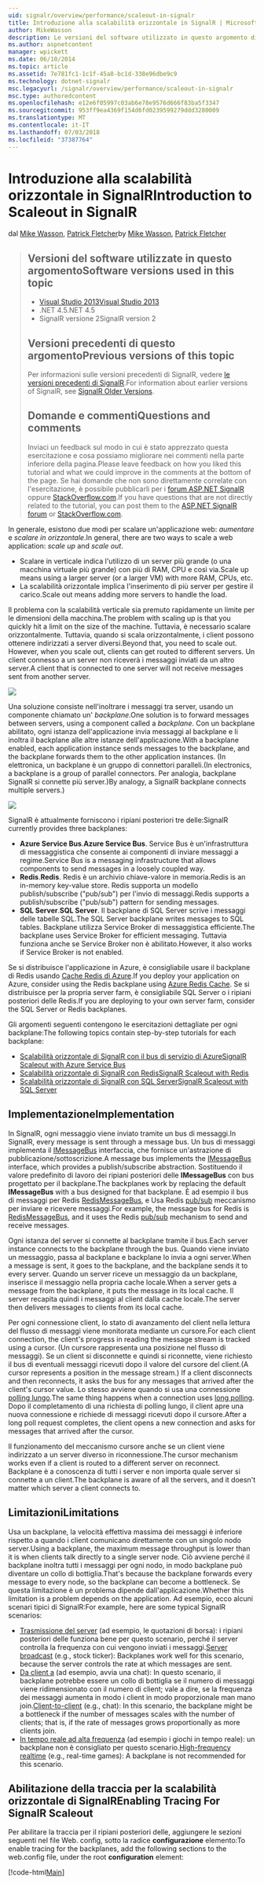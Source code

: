 ```yaml
---
uid: signalr/overview/performance/scaleout-in-signalr
title: Introduzione alla scalabilità orizzontale in SignalR | Microsoft Docs
author: MikeWasson
description: Le versioni del software utilizzato in questo argomento di Visual Studio 2013 .NET 4.5 SignalR le versioni precedenti la versione 2 di questo argomento per informazioni sulle versioni precedenti di...
ms.author: aspnetcontent
manager: wpickett
ms.date: 06/10/2014
ms.topic: article
ms.assetid: 7e781fc1-1c1f-45a8-bc1d-338e96dbe9c9
ms.technology: dotnet-signalr
msc.legacyurl: /signalr/overview/performance/scaleout-in-signalr
msc.type: authoredcontent
ms.openlocfilehash: e12e6f05997c03ab6e78e9576d666f83ba5f3347
ms.sourcegitcommit: 953ff9ea4369f154d6fd0239599279ddd3280009
ms.translationtype: MT
ms.contentlocale: it-IT
ms.lasthandoff: 07/03/2018
ms.locfileid: "37387764"
---
```

<a name="introduction-to-scaleout-in-signalr"></a><span data-ttu-id="61865-103">Introduzione alla scalabilità orizzontale in SignalR</span><span class="sxs-lookup"><span data-stu-id="61865-103">Introduction to Scaleout in SignalR</span></span>
====================
<span data-ttu-id="61865-104">dal [Mike Wasson](https://github.com/MikeWasson), [Patrick Fletcher](https://github.com/pfletcher)</span><span class="sxs-lookup"><span data-stu-id="61865-104">by [Mike Wasson](https://github.com/MikeWasson), [Patrick Fletcher](https://github.com/pfletcher)</span></span>

> ## <a name="software-versions-used-in-this-topic"></a><span data-ttu-id="61865-105">Versioni del software utilizzate in questo argomento</span><span class="sxs-lookup"><span data-stu-id="61865-105">Software versions used in this topic</span></span>
> 
> 
> - [<span data-ttu-id="61865-106">Visual Studio 2013</span><span class="sxs-lookup"><span data-stu-id="61865-106">Visual Studio 2013</span></span>](https://www.microsoft.com/visualstudio/eng/2013-downloads)
> - <span data-ttu-id="61865-107">.NET 4.5</span><span class="sxs-lookup"><span data-stu-id="61865-107">.NET 4.5</span></span>
> - <span data-ttu-id="61865-108">SignalR versione 2</span><span class="sxs-lookup"><span data-stu-id="61865-108">SignalR version 2</span></span>
>   
> 
> 
> ## <a name="previous-versions-of-this-topic"></a><span data-ttu-id="61865-109">Versioni precedenti di questo argomento</span><span class="sxs-lookup"><span data-stu-id="61865-109">Previous versions of this topic</span></span>
> 
> <span data-ttu-id="61865-110">Per informazioni sulle versioni precedenti di SignalR, vedere [le versioni precedenti di SignalR](../older-versions/index.md).</span><span class="sxs-lookup"><span data-stu-id="61865-110">For information about earlier versions of SignalR, see [SignalR Older Versions](../older-versions/index.md).</span></span>
> 
> ## <a name="questions-and-comments"></a><span data-ttu-id="61865-111">Domande e commenti</span><span class="sxs-lookup"><span data-stu-id="61865-111">Questions and comments</span></span>
> 
> <span data-ttu-id="61865-112">Inviaci un feedback sul modo in cui è stato apprezzato questa esercitazione e cosa possiamo migliorare nei commenti nella parte inferiore della pagina.</span><span class="sxs-lookup"><span data-stu-id="61865-112">Please leave feedback on how you liked this tutorial and what we could improve in the comments at the bottom of the page.</span></span> <span data-ttu-id="61865-113">Se hai domande che non sono direttamente correlate con l'esercitazione, è possibile pubblicarli per i [forum ASP.NET SignalR](https://forums.asp.net/1254.aspx/1?ASP+NET+SignalR) oppure [StackOverflow.com](http://stackoverflow.com/).</span><span class="sxs-lookup"><span data-stu-id="61865-113">If you have questions that are not directly related to the tutorial, you can post them to the [ASP.NET SignalR forum](https://forums.asp.net/1254.aspx/1?ASP+NET+SignalR) or [StackOverflow.com](http://stackoverflow.com/).</span></span>


<span data-ttu-id="61865-114">In generale, esistono due modi per scalare un'applicazione web: *aumentare* e *scalare in orizzontale*.</span><span class="sxs-lookup"><span data-stu-id="61865-114">In general, there are two ways to scale a web application: *scale up* and *scale out*.</span></span>

- <span data-ttu-id="61865-115">Scalare in verticale indica l'utilizzo di un server più grande (o una macchina virtuale più grande) con più di RAM, CPU e così via.</span><span class="sxs-lookup"><span data-stu-id="61865-115">Scale up means using a larger server (or a larger VM) with more RAM, CPUs, etc.</span></span>
- <span data-ttu-id="61865-116">La scalabilità orizzontale implica l'inserimento di più server per gestire il carico.</span><span class="sxs-lookup"><span data-stu-id="61865-116">Scale out means adding more servers to handle the load.</span></span>

<span data-ttu-id="61865-117">Il problema con la scalabilità verticale sia premuto rapidamente un limite per le dimensioni della macchina.</span><span class="sxs-lookup"><span data-stu-id="61865-117">The problem with scaling up is that you quickly hit a limit on the size of the machine.</span></span> <span data-ttu-id="61865-118">Tuttavia, è necessario scalare orizzontalmente. Tuttavia, quando si scala orizzontalmente, i client possono ottenere indirizzati a server diversi.</span><span class="sxs-lookup"><span data-stu-id="61865-118">Beyond that, you need to scale out. However, when you scale out, clients can get routed to different servers.</span></span> <span data-ttu-id="61865-119">Un client connesso a un server non riceverà i messaggi inviati da un altro server.</span><span class="sxs-lookup"><span data-stu-id="61865-119">A client that is connected to one server will not receive messages sent from another server.</span></span>

![](scaleout-in-signalr/_static/image1.png)

<span data-ttu-id="61865-120">Una soluzione consiste nell'inoltrare i messaggi tra server, usando un componente chiamato un' *backplane*.</span><span class="sxs-lookup"><span data-stu-id="61865-120">One solution is to forward messages between servers, using a component called a *backplane*.</span></span> <span data-ttu-id="61865-121">Con un backplane abilitato, ogni istanza dell'applicazione invia messaggi al backplane e li inoltra il backplane alle altre istanze dell'applicazione.</span><span class="sxs-lookup"><span data-stu-id="61865-121">With a backplane enabled, each application instance sends messages to the backplane, and the backplane forwards them to the other application instances.</span></span> <span data-ttu-id="61865-122">(In elettronica, un backplane è un gruppo di connettori paralleli.</span><span class="sxs-lookup"><span data-stu-id="61865-122">(In electronics, a backplane is a group of parallel connectors.</span></span> <span data-ttu-id="61865-123">Per analogia, backplane SignalR si connette più server.)</span><span class="sxs-lookup"><span data-stu-id="61865-123">By analogy, a SignalR backplane connects multiple servers.)</span></span>

![](scaleout-in-signalr/_static/image2.png)

<span data-ttu-id="61865-124">SignalR è attualmente forniscono i ripiani posteriori tre delle:</span><span class="sxs-lookup"><span data-stu-id="61865-124">SignalR currently provides three backplanes:</span></span>

- <span data-ttu-id="61865-125">**Azure Service Bus**.</span><span class="sxs-lookup"><span data-stu-id="61865-125">**Azure Service Bus**.</span></span> <span data-ttu-id="61865-126">Service Bus è un'infrastruttura di messaggistica che consente ai componenti di inviare messaggi a regime.</span><span class="sxs-lookup"><span data-stu-id="61865-126">Service Bus is a messaging infrastructure that allows components to send messages in a loosely coupled way.</span></span>
- <span data-ttu-id="61865-127">**Redis**.</span><span class="sxs-lookup"><span data-stu-id="61865-127">**Redis**.</span></span> <span data-ttu-id="61865-128">Redis è un archivio chiave-valore in memoria.</span><span class="sxs-lookup"><span data-stu-id="61865-128">Redis is an in-memory key-value store.</span></span> <span data-ttu-id="61865-129">Redis supporta un modello publish/subscribe ("pub/sub") per l'invio di messaggi.</span><span class="sxs-lookup"><span data-stu-id="61865-129">Redis supports a publish/subscribe ("pub/sub") pattern for sending messages.</span></span>
- <span data-ttu-id="61865-130">**SQL Server**.</span><span class="sxs-lookup"><span data-stu-id="61865-130">**SQL Server**.</span></span> <span data-ttu-id="61865-131">Il backplane di SQL Server scrive i messaggi delle tabelle SQL.</span><span class="sxs-lookup"><span data-stu-id="61865-131">The SQL Server backplane writes messages to SQL tables.</span></span> <span data-ttu-id="61865-132">Backplane utilizza Service Broker di messaggistica efficiente.</span><span class="sxs-lookup"><span data-stu-id="61865-132">The backplane uses Service Broker for efficient messaging.</span></span> <span data-ttu-id="61865-133">Tuttavia funziona anche se Service Broker non è abilitato.</span><span class="sxs-lookup"><span data-stu-id="61865-133">However, it also works if Service Broker is not enabled.</span></span>

<span data-ttu-id="61865-134">Se si distribuisce l'applicazione in Azure, è consigliabile usare il backplane di Redis usando [Cache Redis di Azure](https://azure.microsoft.com/services/cache/).</span><span class="sxs-lookup"><span data-stu-id="61865-134">If you deploy your application on Azure, consider using the Redis backplane using [Azure Redis Cache](https://azure.microsoft.com/services/cache/).</span></span> <span data-ttu-id="61865-135">Se si distribuisce per la propria server farm, è consigliabile SQL Server o i ripiani posteriori delle Redis.</span><span class="sxs-lookup"><span data-stu-id="61865-135">If you are deploying to your own server farm, consider the SQL Server or Redis backplanes.</span></span>

<span data-ttu-id="61865-136">Gli argomenti seguenti contengono le esercitazioni dettagliate per ogni backplane:</span><span class="sxs-lookup"><span data-stu-id="61865-136">The following topics contain step-by-step tutorials for each backplane:</span></span>

- [<span data-ttu-id="61865-137">Scalabilità orizzontale di SignalR con il bus di servizio di Azure</span><span class="sxs-lookup"><span data-stu-id="61865-137">SignalR Scaleout with Azure Service Bus</span></span>](scaleout-with-windows-azure-service-bus.md)
- [<span data-ttu-id="61865-138">Scalabilità orizzontale di SignalR con Redis</span><span class="sxs-lookup"><span data-stu-id="61865-138">SignalR Scaleout with Redis</span></span>](scaleout-with-redis.md)
- [<span data-ttu-id="61865-139">Scalabilità orizzontale di SignalR con SQL Server</span><span class="sxs-lookup"><span data-stu-id="61865-139">SignalR Scaleout with SQL Server</span></span>](scaleout-with-sql-server.md)

## <a name="implementation"></a><span data-ttu-id="61865-140">Implementazione</span><span class="sxs-lookup"><span data-stu-id="61865-140">Implementation</span></span>

<span data-ttu-id="61865-141">In SignalR, ogni messaggio viene inviato tramite un bus di messaggi.</span><span class="sxs-lookup"><span data-stu-id="61865-141">In SignalR, every message is sent through a message bus.</span></span> <span data-ttu-id="61865-142">Un bus di messaggi implementa il [IMessageBus](https://msdn.microsoft.com/library/microsoft.aspnet.signalr.messaging.imessagebus(v=vs.100).aspx) interfaccia, che fornisce un'astrazione di pubblicazione/sottoscrizione.</span><span class="sxs-lookup"><span data-stu-id="61865-142">A message bus implements the [IMessageBus](https://msdn.microsoft.com/library/microsoft.aspnet.signalr.messaging.imessagebus(v=vs.100).aspx) interface, which provides a publish/subscribe abstraction.</span></span> <span data-ttu-id="61865-143">Sostituendo il valore predefinito di lavoro dei ripiani posteriori delle **IMessageBus** con bus progettato per il backplane.</span><span class="sxs-lookup"><span data-stu-id="61865-143">The backplanes work by replacing the default **IMessageBus** with a bus designed for that backplane.</span></span> <span data-ttu-id="61865-144">È ad esempio il bus di messaggi per Redis [RedisMessageBus](https://msdn.microsoft.com/library/microsoft.aspnet.signalr.redis.redismessagebus(v=vs.100).aspx), e Usa Redis [pub/sub](http://redis.io/topics/pubsub) meccanismo per inviare e ricevere messaggi.</span><span class="sxs-lookup"><span data-stu-id="61865-144">For example, the message bus for Redis is [RedisMessageBus](https://msdn.microsoft.com/library/microsoft.aspnet.signalr.redis.redismessagebus(v=vs.100).aspx), and it uses the Redis [pub/sub](http://redis.io/topics/pubsub) mechanism to send and receive messages.</span></span>

<span data-ttu-id="61865-145">Ogni istanza del server si connette al backplane tramite il bus.</span><span class="sxs-lookup"><span data-stu-id="61865-145">Each server instance connects to the backplane through the bus.</span></span> <span data-ttu-id="61865-146">Quando viene inviato un messaggio, passa al backplane e backplane lo invia a ogni server.</span><span class="sxs-lookup"><span data-stu-id="61865-146">When a message is sent, it goes to the backplane, and the backplane sends it to every server.</span></span> <span data-ttu-id="61865-147">Quando un server riceve un messaggio da un backplane, inserisce il messaggio nella propria cache locale.</span><span class="sxs-lookup"><span data-stu-id="61865-147">When a server gets a message from the backplane, it puts the message in its local cache.</span></span> <span data-ttu-id="61865-148">Il server recapita quindi i messaggi al client dalla cache locale.</span><span class="sxs-lookup"><span data-stu-id="61865-148">The server then delivers messages to clients from its local cache.</span></span>

<span data-ttu-id="61865-149">Per ogni connessione client, lo stato di avanzamento del client nella lettura del flusso di messaggi viene monitorata mediante un cursore.</span><span class="sxs-lookup"><span data-stu-id="61865-149">For each client connection, the client's progress in reading the message stream is tracked using a cursor.</span></span> <span data-ttu-id="61865-150">(Un cursore rappresenta una posizione nel flusso di messaggi). Se un client si disconnette e quindi si riconnette, viene richiesto il bus di eventuali messaggi ricevuti dopo il valore del cursore del client.</span><span class="sxs-lookup"><span data-stu-id="61865-150">(A cursor represents a position in the message stream.) If a client disconnects and then reconnects, it asks the bus for any messages that arrived after the client's cursor value.</span></span> <span data-ttu-id="61865-151">Lo stesso avviene quando si usa una connessione [polling lungo](../getting-started/introduction-to-signalr.md#transports).</span><span class="sxs-lookup"><span data-stu-id="61865-151">The same thing happens when a connection uses [long polling](../getting-started/introduction-to-signalr.md#transports).</span></span> <span data-ttu-id="61865-152">Dopo il completamento di una richiesta di polling lungo, il client apre una nuova connessione e richiede di messaggi ricevuti dopo il cursore.</span><span class="sxs-lookup"><span data-stu-id="61865-152">After a long poll request completes, the client opens a new connection and asks for messages that arrived after the cursor.</span></span>

<span data-ttu-id="61865-153">Il funzionamento del meccanismo cursore anche se un client viene indirizzato a un server diverso in riconnessione.</span><span class="sxs-lookup"><span data-stu-id="61865-153">The cursor mechanism works even if a client is routed to a different server on reconnect.</span></span> <span data-ttu-id="61865-154">Backplane è a conoscenza di tutti i server e non importa quale server si connette a un client.</span><span class="sxs-lookup"><span data-stu-id="61865-154">The backplane is aware of all the servers, and it doesn't matter which server a client connects to.</span></span>

## <a name="limitations"></a><span data-ttu-id="61865-155">Limitazioni</span><span class="sxs-lookup"><span data-stu-id="61865-155">Limitations</span></span>

<span data-ttu-id="61865-156">Usa un backplane, la velocità effettiva massima dei messaggi è inferiore rispetto a quando i client comunicano direttamente con un singolo nodo server.</span><span class="sxs-lookup"><span data-stu-id="61865-156">Using a backplane, the maximum message throughput is lower than it is when clients talk directly to a single server node.</span></span> <span data-ttu-id="61865-157">Ciò avviene perché il backplane inoltra tutti i messaggi per ogni nodo, in modo backplane può diventare un collo di bottiglia.</span><span class="sxs-lookup"><span data-stu-id="61865-157">That's because the backplane forwards every message to every node, so the backplane can become a bottleneck.</span></span> <span data-ttu-id="61865-158">Se questa limitazione è un problema dipende dall'applicazione.</span><span class="sxs-lookup"><span data-stu-id="61865-158">Whether this limitation is a problem depends on the application.</span></span> <span data-ttu-id="61865-159">Ad esempio, ecco alcuni scenari tipici di SignalR:</span><span class="sxs-lookup"><span data-stu-id="61865-159">For example, here are some typical SignalR scenarios:</span></span>

- <span data-ttu-id="61865-160">[Trasmissione del server](../getting-started/tutorial-server-broadcast-with-signalr.md) (ad esempio, le quotazioni di borsa): i ripiani posteriori delle funziona bene per questo scenario, perché il server controlla la frequenza con cui vengono inviati i messaggi.</span><span class="sxs-lookup"><span data-stu-id="61865-160">[Server broadcast](../getting-started/tutorial-server-broadcast-with-signalr.md) (e.g., stock ticker): Backplanes work well for this scenario, because the server controls the rate at which messages are sent.</span></span>
- <span data-ttu-id="61865-161">[Da client a](../getting-started/tutorial-getting-started-with-signalr.md) (ad esempio, avvia una chat): In questo scenario, il backplane potrebbe essere un collo di bottiglia se il numero di messaggi viene ridimensionato con il numero di client; vale a dire, se la frequenza dei messaggi aumenta in modo i client in modo proporzionale man mano join.</span><span class="sxs-lookup"><span data-stu-id="61865-161">[Client-to-client](../getting-started/tutorial-getting-started-with-signalr.md) (e.g., chat): In this scenario, the backplane might be a bottleneck if the number of messages scales with the number of clients; that is, if the rate of messages grows proportionally as more clients join.</span></span>
- <span data-ttu-id="61865-162">[In tempo reale ad alta frequenza](../getting-started/tutorial-high-frequency-realtime-with-signalr.md) (ad esempio i giochi in tempo reale): un backplane non è consigliato per questo scenario.</span><span class="sxs-lookup"><span data-stu-id="61865-162">[High-frequency realtime](../getting-started/tutorial-high-frequency-realtime-with-signalr.md) (e.g., real-time games): A backplane is not recommended for this scenario.</span></span>

## <a name="enabling-tracing-for-signalr-scaleout"></a><span data-ttu-id="61865-163">Abilitazione della traccia per la scalabilità orizzontale di SignalR</span><span class="sxs-lookup"><span data-stu-id="61865-163">Enabling Tracing For SignalR Scaleout</span></span>

<span data-ttu-id="61865-164">Per abilitare la traccia per il ripiani posteriori delle, aggiungere le sezioni seguenti nel file Web. config, sotto la radice **configurazione** elemento:</span><span class="sxs-lookup"><span data-stu-id="61865-164">To enable tracing for the backplanes, add the following sections to the web.config file, under the root **configuration** element:</span></span>

[!code-html[Main](scaleout-in-signalr/samples/sample1.html)]
